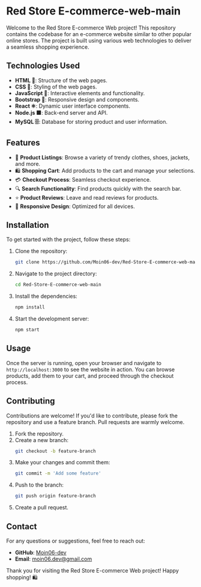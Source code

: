 # Red Store E-commerce-web-main

Welcome to the Red Store E-commerce Web project! This repository contains the codebase for an e-commerce website similar to other popular online stores. The project is built using various web technologies to deliver a seamless shopping experience.

## Technologies Used

- **HTML 💌**: Structure of the web pages.
- **CSS 💃**: Styling of the web pages.
- **JavaScript 💚**: Interactive elements and functionality.
- **Bootstrap 💼**: Responsive design and components.
- **React ⚛️**: Dynamic user interface components.
- **Node.js 🟩**: Back-end server and API.
- **MySQL 🗄️**: Database for storing product and user information.

## Features

- 🛒 **Product Listings**: Browse a variety of trendy clothes, shoes, jackets, and more.
- 🛍️ **Shopping Cart**: Add products to the cart and manage your selections.
- 💳 **Checkout Process**: Seamless checkout experience.
- 🔍 **Search Functionality**: Find products quickly with the search bar.
- ⭐ **Product Reviews**: Leave and read reviews for products.
- 📱 **Responsive Design**: Optimized for all devices.

## Installation

To get started with the project, follow these steps:

1. Clone the repository:
    ```bash
    git clone https://github.com/Moin06-dev/Red-Store-E-commerce-web-main.git
    ```
2. Navigate to the project directory:
    ```bash
    cd Red-Store-E-commerce-web-main
    ```
3. Install the dependencies:
    ```bash
    npm install
    ```
4. Start the development server:
    ```bash
    npm start
    ```

## Usage

Once the server is running, open your browser and navigate to `http://localhost:3000` to see the website in action. You can browse products, add them to your cart, and proceed through the checkout process.

## Contributing

Contributions are welcome! If you'd like to contribute, please fork the repository and use a feature branch. Pull requests are warmly welcome.

1. Fork the repository.
2. Create a new branch:
    ```bash
    git checkout -b feature-branch
    ```
3. Make your changes and commit them:
    ```bash
    git commit -m 'Add some feature'
    ```
4. Push to the branch:
    ```bash
    git push origin feature-branch
    ```
5. Create a pull request.

## Contact

For any questions or suggestions, feel free to reach out:

- **GitHub**: [Moin06-dev](https://github.com/Moin06-dev/)
- **Email**: [moin06.dev@gmail.com](mailto:moin06.dev@gmail.com)

Thank you for visiting the Red Store E-commerce Web project! Happy shopping! 🛍️
